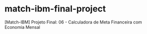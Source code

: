 # match-ibm-final-project
[Match-IBM] Projeto Final: 06 - Calculadora de Meta Financeira com Economia Mensal
